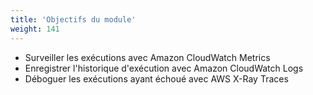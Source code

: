 ```yaml
---
title: 'Objectifs du module'
weight: 141
---
```


- Surveiller les exécutions avec Amazon CloudWatch Metrics
- Enregistrer l'historique d'exécution avec Amazon CloudWatch Logs
- Déboguer les exécutions ayant échoué avec AWS X-Ray Traces